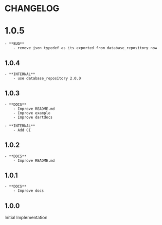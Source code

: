 # CHANGELOG
# 1.0.5
    - **BUG**
        - remove json typedef as its exported from database_repository now
## 1.0.4
    - **INTERNAL**
        - use database_repository 2.0.0
## 1.0.3
    - **DOCS**
        - Improve README.md
        - Improve example
        - Improve dartdocs

    - **INTERNAL**
        - Add CI
## 1.0.2
    - **DOCS**
        - Improve README.md

## 1.0.1
    - **DOCS**
        - Improve docs
        
## 1.0.0
Initial Implementation
